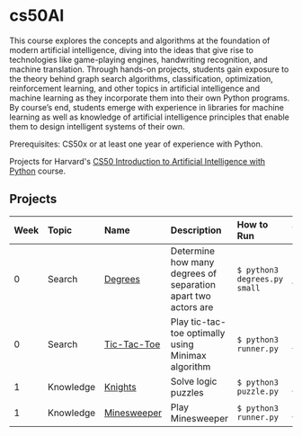 # cs50AI

This course explores the concepts and algorithms at the foundation of modern artificial intelligence, diving into the ideas that give rise to technologies like game-playing engines, handwriting recognition, and machine translation. Through hands-on projects, students gain exposure to the theory behind graph search algorithms, classification, optimization, reinforcement learning, and other topics in artificial intelligence and machine learning as they incorporate them into their own Python programs. By course’s end, students emerge with experience in libraries for machine learning as well as knowledge of artificial intelligence principles that enable them to design intelligent systems of their own.

Prerequisites: CS50x or at least one year of experience with Python.

Projects for Harvard's [CS50 Introduction to Artificial Intelligence with Python](https://cs50.harvard.edu/ai/2020/) course.


## Projects

| Week | Topic            | Name                       | Description                                                        | How to Run                                                            | Video                                   |
| :--- | :--------------- | :------------------------- | :----------------------------------------------------------------- | :-------------------------------------------------------------------- | :-------------------------------------- |
| 0    | Search           | [Degrees](degrees)         | Determine how many degrees of separation apart two actors are      | `$ python3 degrees.py small`                                           | [Link](https://youtu.be/3_oP-RrmRww)    |
| 0    | Search           | [Tic-Tac-Toe](tictactoe)   | Play tic-tac-toe optimally using Minimax algorithm                 | `$ python3 runner.py`                                                  | [Link](https://youtu.be/ppmDqP7B4Mg)    |
| 1    | Knowledge        | [Knights](knights)         | Solve logic puzzles                                                | `$ python3 puzzle.py`                                                  | [Link](https://youtu.be/SE6lOGCTFVo)    |
| 1    | Knowledge        | [Minesweeper](minesweeper) | Play Minesweeper                                                   | `$ python3 runner.py`                                                  | [Link](https://youtu.be/YhVC1Sn4l0E)    |
